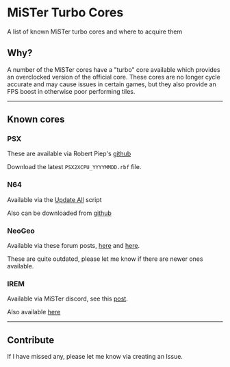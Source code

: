# MiSTer Turbo Cores

A list of known MiSTer turbo cores and where to acquire them

## Why?

A number of the MiSTer cores have a "turbo" core available which provides an overclocked version of the official core.
These cores are no longer cycle accurate and may cause issues in certain games, but they also provide an FPS boost in otherwise poor performing tiles.

---

## Known cores

### PSX

These are available via Robert Piep's [github](https://github.com/RobertPeip/PSX_MiSTer/tree/main/releases)

Download the latest `PSX2XCPU_YYYYMMDD.rbf` file.

### N64

Available via the [Update All](https://github.com/theypsilon/Update_All_MiSTer) script

Also can be downloaded from [github](https://github.com/MiSTer-devel/N64_MiSTer/tree/main/releases_turbo)

### NeoGeo

Available via these forum posts, [here](https://misterfpga.org/viewtopic.php?p=14528#p14528) and [here](https://misterfpga.org/viewtopic.php?p=14535#p14535).

These are quite outdated, please let me know if there are newer ones available.

### IREM

Available via MiSTer discord, see this [post](https://discord.com/channels/647909397477195803/1089922738682089554/1108604187945730049).

Also available [here](https://github.com/s-taylor/mister_turbo_cores/blob/main/files/TURBO_IremM92.rbf)

---

## Contribute

If I have missed any, please let me know via creating an Issue.


